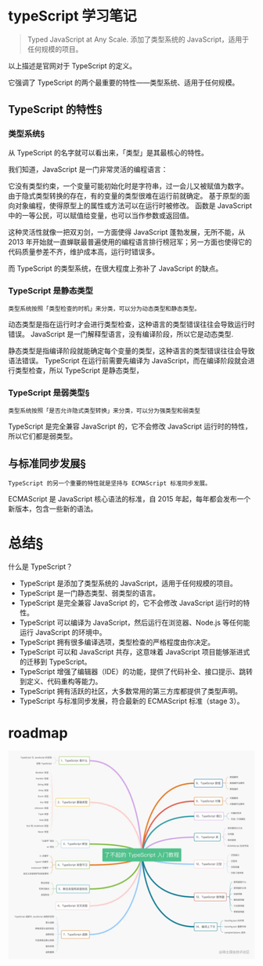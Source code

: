 # typeScript 学习笔记


>Typed JavaScript at Any Scale.
>添加了类型系统的 JavaScript，适用于任何规模的项目。

以上描述是官网对于 TypeScript 的定义。

它强调了 TypeScript 的两个最重要的特性——类型系统、适用于任何规模。

## TypeScript 的特性§

### 类型系统§

从 TypeScript 的名字就可以看出来，「类型」是其最核心的特性。

我们知道，JavaScript 是一门非常灵活的编程语言：

它没有类型约束，一个变量可能初始化时是字符串，过一会儿又被赋值为数字。
由于隐式类型转换的存在，有的变量的类型很难在运行前就确定。
基于原型的面向对象编程，使得原型上的属性或方法可以在运行时被修改。
函数是 JavaScript 中的一等公民，可以赋值给变量，也可以当作参数或返回值。

这种灵活性就像一把双刃剑，一方面使得 JavaScript 蓬勃发展，无所不能，从 2013 年开始就一直蝉联最普遍使用的编程语言排行榜冠军；另一方面也使得它的代码质量参差不齐，维护成本高，运行时错误多。

而 TypeScript 的类型系统，在很大程度上弥补了 JavaScript 的缺点。

### TypeScript 是静态类型

` 类型系统按照「类型检查的时机」来分类，可以分为动态类型和静态类型。 `

动态类型是指在运行时才会进行类型检查，这种语言的类型错误往往会导致运行时错误。
JavaScript 是一门解释型语言，没有编译阶段，所以它是动态类型.

静态类型是指编译阶段就能确定每个变量的类型，这种语言的类型错误往往会导致语法错误。
TypeScript 在运行前需要先编译为 JavaScript，而在编译阶段就会进行类型检查，所以 TypeScript 是静态类型，

### TypeScript 是弱类型§
` 类型系统按照「是否允许隐式类型转换」来分类，可以分为强类型和弱类型 `

TypeScript 是完全兼容 JavaScript 的，它不会修改 JavaScript 运行时的特性，所以它们都是弱类型。

## 与标准同步发展§
` TypeScript 的另一个重要的特性就是坚持与 ECMAScript 标准同步发展。 `

ECMAScript 是 JavaScript 核心语法的标准，自 2015 年起，每年都会发布一个新版本，包含一些新的语法。

# 总结§
什么是 TypeScript？

- TypeScript 是添加了类型系统的 JavaScript，适用于任何规模的项目。
- TypeScript 是一门静态类型、弱类型的语言。
- TypeScript 是完全兼容 JavaScript 的，它不会修改 JavaScript 运行时的特性。
- TypeScript 可以编译为 JavaScript，然后运行在浏览器、Node.js 等任何能运行 JavaScript 的环境中。
- TypeScript 拥有很多编译选项，类型检查的严格程度由你决定。
- TypeScript 可以和 JavaScript 共存，这意味着 JavaScript 项目能够渐进式的迁移到 TypeScript。
- TypeScript 增强了编辑器（IDE）的功能，提供了代码补全、接口提示、跳转到定义、代码重构等能力。
- TypeScript 拥有活跃的社区，大多数常用的第三方库都提供了类型声明。
- TypeScript 与标准同步发展，符合最新的 ECMAScript 标准（stage 3）。


# roadmap
![roadmap](./roadmap.jpg)
